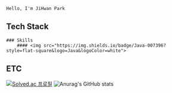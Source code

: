     Hello, I'm JiHwan Park

## Tech Stack
    ### Skills
        #### <img src="https://img.shields.io/badge/Java-007396?style=flat-square&logo=Java&logoColor=white">
## ETC
[![Solved.ac 프로필](http://mazassumnida.wtf/api/v2/generate_badge?boj=wlghks05)](https://solved.ac/wlghks05)
![Anurag's GitHub stats](https://github-readme-stats.vercel.app/api?username=GeeHwanee&show_icons=true&theme=tokyonight)
